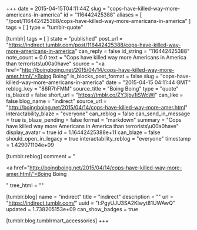 +++
date = 2015-04-15T04:11:44Z
slug = "cops-have-killed-way-more-americans-in-america"
id = "116442425388"
aliases = [ "/post/116442425388/cops-have-killed-way-more-americans-in-america" ]
tags = [ ]
type = "tumblr-quote"

[tumblr]
tags = [ ]
state = "published"
post_url = "https://indirect.tumblr.com/post/116442425388/cops-have-killed-way-more-americans-in-america"
can_reply = false
id_string = "116442425388"
note_count = 0.0
text = "Cops have killed way more Americans in America than terrorists\u00a0have"
source = "<a href=\"http://boingboing.net/2015/04/14/cops-have-killed-way-more-amer.html\">Boing Boing</a>"
is_blocks_post_format = false
slug = "cops-have-killed-way-more-americans-in-america"
date = "2015-04-15 04:11:44 GMT"
reblog_key = "86R7hFMM"
source_title = "Boing Boing"
type = "quote"
is_blazed = false
short_url = "https://tmblr.co/ZY3jby1iSWcWi"
can_like = false
blog_name = "indirect"
source_url = "http://boingboing.net/2015/04/14/cops-have-killed-way-more-amer.html"
interactability_blaze = "everyone"
can_reblog = false
can_send_in_message = true
is_blaze_pending = false
format = "markdown"
summary = "Cops have killed way more Americans in America than terrorists\u00a0have"
display_avatar = true
id = 1.16442425388e+11
can_blaze = false
should_open_in_legacy = true
interactability_reblog = "everyone"
timestamp = 1.429071104e+09

[tumblr.reblog]
comment = "<p><a href=\"http://boingboing.net/2015/04/14/cops-have-killed-way-more-amer.html\">Boing Boing</a></p>"
tree_html = ""

[tumblr.blog]
name = "indirect"
title = "indirect"
description = ""
url = "https://indirect.tumblr.com/"
uuid = "t:PgyUJU3SA2Klwyt81UWAwQ"
updated = 1.738205153e+09
can_show_badges = true

[tumblr.blog.tumblrmart_accessories]
+++
